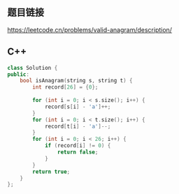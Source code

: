 ## 题目链接

https://leetcode.cn/problems/valid-anagram/description/

## C++

```C++
class Solution {
public:
    bool isAnagram(string s, string t) {
        int record[26] = {0};
        
        for (int i = 0; i < s.size(); i++) {
            record[s[i] - 'a']++;
        }
        for (int i = 0; i < t.size(); i++) {
            record[t[i] - 'a']--;
        }
        for (int i = 0; i < 26; i++) {
            if (record[i] != 0) {
                return false;
            }
        }
        return true;
    }
};
```